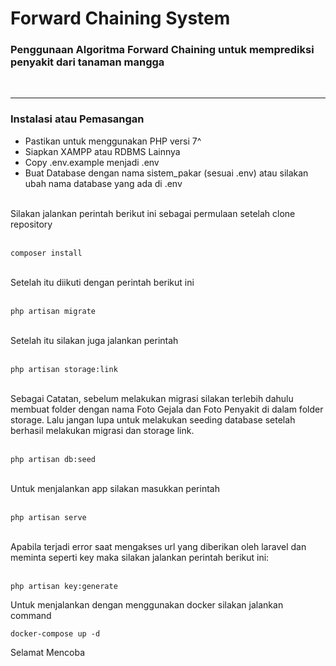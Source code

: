 # Forward Chaining System

### Penggunaan Algoritma Forward Chaining untuk memprediksi penyakit dari tanaman mangga

<br>
<hr>

### Instalasi atau Pemasangan

- Pastikan untuk menggunakan PHP versi 7^
- Siapkan XAMPP atau RDBMS Lainnya
- Copy .env.example menjadi .env
- Buat Database dengan nama sistem_pakar (sesuai .env) atau silakan ubah nama database yang ada di .env 

<br>
Silakan jalankan perintah berikut ini sebagai permulaan setelah clone repository
<br><br>

```
composer install
```

<br>
Setelah itu diikuti dengan perintah berikut ini
<br><br>

```
php artisan migrate
```

<br>
Setelah itu silakan juga jalankan perintah 
<br><br>

```
php artisan storage:link
```

<br>
Sebagai Catatan, sebelum melakukan migrasi silakan terlebih dahulu membuat folder dengan nama Foto Gejala dan Foto Penyakit di dalam folder storage. Lalu jangan lupa untuk melakukan seeding database setelah berhasil melakukan migrasi dan storage link.
<br><br>

```
php artisan db:seed
```

<br>
Untuk menjalankan app silakan masukkan perintah
<br><br>

```
php artisan serve
```

<br>
Apabila terjadi error saat mengakses url yang diberikan oleh laravel dan meminta seperti key maka silakan jalankan perintah berikut ini:
<br><br>

```
php artisan key:generate
```

Untuk menjalankan dengan menggunakan docker silakan jalankan command

```
docker-compose up -d
```

Selamat Mencoba